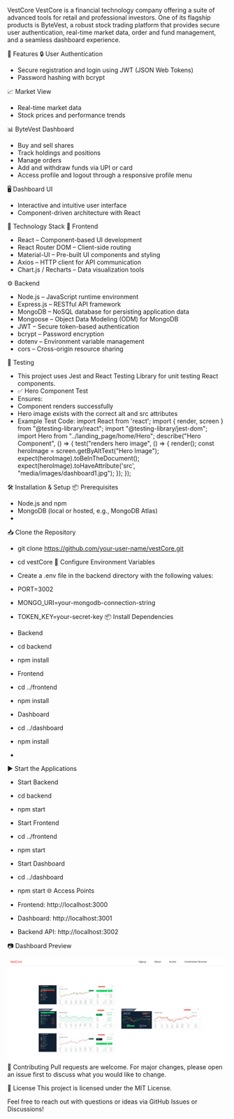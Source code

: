 VestCore
VestCore is a financial technology company offering a suite of advanced tools for retail and professional investors. One of its flagship products is ByteVest, a robust stock trading platform that provides secure user authentication, real-time market data, order and fund management, and a seamless dashboard experience.

🚀 Features
🔒 User Authentication
- Secure registration and login using JWT (JSON Web Tokens)
- Password hashing with bcrypt

📈 Market View
- Real-time market data
- Stock prices and performance trends

📊 ByteVest Dashboard
- Buy and sell shares
- Track holdings and positions
- Manage orders
- Add and withdraw funds via UPI or card
- Access profile and logout through a responsive profile menu

🖥️ Dashboard UI
- Interactive and intuitive user interface
- Component-driven architecture with React

🧰 Technology Stack
🚀 Frontend
- React – Component-based UI development
- React Router DOM – Client-side routing
- Material-UI – Pre-built UI components and styling
- Axios – HTTP client for API communication
- Chart.js / Recharts – Data visualization tools

⚙️ Backend
- Node.js – JavaScript runtime environment
- Express.js – RESTful API framework
- MongoDB – NoSQL database for persisting application data
- Mongoose – Object Data Modeling (ODM) for MongoDB
- JWT – Secure token-based authentication
- bcrypt – Password encryption
- dotenv – Environment variable management
- cors – Cross-origin resource sharing
  
🧪 Testing
- This project uses Jest and React Testing Library for unit testing React components.
- ✅ Hero Component Test
- Ensures:
- Component renders successfully
- Hero image exists with the correct alt and src attributes
- Example Test Code:
 import React from 'react';
 import { render, screen } from "@testing-library/react";
 import "@testing-library/jest-dom";
 import Hero from "../landing_page/home/Hero";
 describe("Hero Component", () => {
   test("renders hero image", () => {
           render(<Hero />);
               const heroImage = screen.getByAltText("Hero Image");
                   expect(heroImage).toBeInTheDocument();
                       expect(heroImage).toHaveAttribute('src', "media/images/dashboard1.jpg");
                       });
                   });
               
🛠️ Installation & Setup
📦 Prerequisites
- Node.js and npm
- MongoDB (local or hosted, e.g., MongoDB Atlas)
- 
📥 Clone the Repository
- git clone https://github.com/your-user-name/vestCore.git
- cd vestCore
🔐 Configure Environment Variables
- Create a .env file in the backend directory with the following values:
- PORT=3002
- MONGO_URI=your-mongodb-connection-string
- TOKEN_KEY=your-secret-key
📦 Install Dependencies
- Backend
- cd backend
- npm install

- Frontend
- cd ../frontend
- npm install

- Dashboard
- cd ../dashboard
- npm install
- 
▶️ Start the Applications
- Start Backend
- cd backend
- npm start

- Start Frontend
- cd ../frontend
- npm start

- Start Dashboard
- cd ../dashboard
- npm start
🌐 Access Points
- Frontend: http://localhost:3000

- Dashboard: http://localhost:3001

- Backend API: http://localhost:3002

📷 Dashboard Preview

![Dashboard Screenshot](images/img1.png)
🤝 Contributing
Pull requests are welcome. For major changes, please open an issue first to discuss what you would like to change.

📄 License
This project is licensed under the MIT License.

Feel free to reach out with questions or ideas via GitHub Issues or Discussions!

